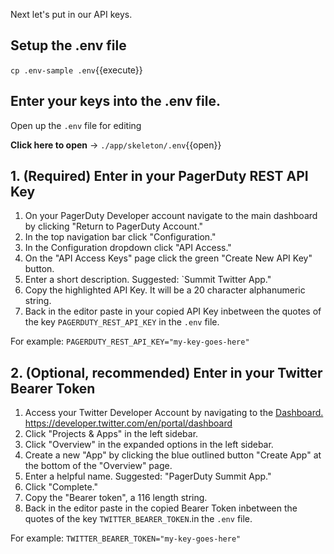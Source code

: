 Next let's put in our API keys.

## Setup the .env file

`cp .env-sample .env`{{execute}}

## Enter your keys into the .env file.

Open up the `.env` file for editing

**Click here to open** -> `./app/skeleton/.env`{{open}}

## 1. (Required) Enter in your PagerDuty REST API Key

1. On your PagerDuty Developer account navigate to the main dashboard by clicking "Return to PagerDuty Account."
1. In the top navigation bar click "Configuration."
1. In the Configuration dropdown click "API Access."
1. On the "API Access Keys" page click the green "Create New API Key" button.
1. Enter a short description. Suggested: `Summit Twitter App."
1. Copy the highlighted API Key. It will be a 20 character alphanumeric string.
1. Back in the editor paste in your copied API Key inbetween the quotes of the key `PAGERDUTY_REST_API_KEY` in the `.env` file.

For example: `PAGERDUTY_REST_API_KEY="my-key-goes-here"`

## 2. (Optional, recommended) Enter in your Twitter Bearer Token

1. Access your Twitter Developer Account by navigating to the [Dashboard.](https://developer.twitter.com/en/portal/dashboard) https://developer.twitter.com/en/portal/dashboard
1. Click "Projects & Apps" in the left sidebar.
1. Click "Overview" in the expanded options in the left sidebar.
1. Create a new "App" by clicking the blue outlined button "Create App" at the bottom of the "Overview" page.
1. Enter a helpful name. Suggested: "PagerDuty Summit App."
1. Click "Complete."
1. Copy the "Bearer token", a 116 length string.
1. Back in the editor paste in the copied Bearer Token inbetween the quotes of the key `TWITTER_BEARER_TOKEN`.in the `.env` file.

For example: `TWITTER_BEARER_TOKEN="my-key-goes-here"`
